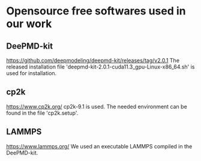 # Opensource free softwares used in our work

## DeePMD-kit
https://github.com/deepmodeling/deepmd-kit/releases/tag/v2.0.1
The released installation file 'deepmd-kit-2.0.1-cuda11.3_gpu-Linux-x86_64.sh' is used for installation.

## cp2k
https://www.cp2k.org/
cp2k-9.1 is used. The needed environment can be found in the file 'cp2k.setup'.

## LAMMPS
https://www.lammps.org/
We used an executable LAMMPS compiled in the DeePMD-kit.
